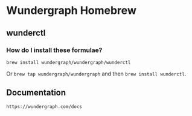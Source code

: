 # Wundergraph Homebrew

## wunderctl

### How do I install these formulae?

`brew install wundergraph/wundergraph/wunderctl`

Or `brew tap wundergraph/wundergraph` and then `brew install wunderctl`.

## Documentation

`https://wundergraph.com/docs`

